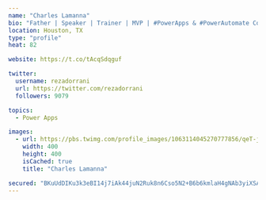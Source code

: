 ```yaml
---
name: "Charles Lamanna"
bio: "Father | Speaker | Trainer | MVP | #PowerApps & #PowerAutomate Community Super User | YouTuber Right-pointing triangle http://youtube.com/c/rezadorrani | Learn - Share - Clockwise rightwards and leftwards open circle arrows"
location: Houston, TX
type: "profile"
heat: 82

website: https://t.co/tAcqSdqguf

twitter:
  username: rezadorrani
  url: https://twitter.com/rezadorrani
  followers: 9079

topics:
  - Power Apps

images:
  - url: https://pbs.twimg.com/profile_images/1063114045270777856/qeT-jpWr_400x400.jpg
    width: 400
    height: 400
    isCached: true
    title: "Charles Lamanna"

secured: "BKuUdDIKu3k3eBI14j7iAk44juN2Ruk8n6Cso5N2+B6b6kmlaH4gNAb3yiXSAe9+fzk1bY9s479wiLPuRn5UDTLj6FxrD5tstCPujH8xTK/Dref/l8Vw9Jz842eWl1pW20fOswDoW3rnzHzFyfTO+DBKlrlRuztQ1KTLgKgVGif64yj64Xxg7m8qT/LSF5RK3ykdKh5kfqazaxl3j/4mNegasLeQjYo9NM2eooykF9FQjC5mMUfT6NnU8RaFcq5ipm7VmNBADKh98DU06BIBnXcSpusVB8H6x4G7a3D//98+0P8P0BQmfLbxDHYGgbeDUI+fRzJi3Mz/Ocr5YpPYoXQfRUNtARbPq0UkeKe2yUOkQbfZLD0aEKiLoUDgEDa+T54pyV13l2uYGoVLrXmJfA==;xFNofAbMPRzzrXmV8h4hjA=="
---
```


